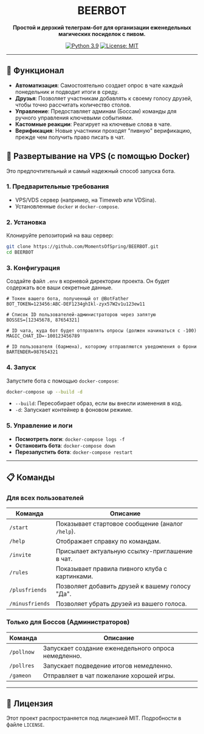 <div align="center">
  
# BEERBOT

**Простой и дерзкий телеграм-бот для организации еженедельных магических посиделок с пивом.**

[![Python 3.9](https://img.shields.io/badge/python-3.9-blue.svg)](https://www.python.org/downloads/release/python-390/)
[![License: MIT](https://img.shields.io/badge/License-MIT-yellow.svg)](https://opensource.org/licenses/MIT)
</div>

---

## 🍺 Функционал

- **Автоматизация**: Самостоятельно создает опрос в чате каждый понедельник и подводит итоги в среду.
- **Друзья**: Позволяет участникам добавлять к своему голосу друзей, чтобы точно рассчитать количество столов.
- **Управление**: Предоставляет админам (Боссам) команды для ручного управления ключевыми событиями.
- **Кастомные реакции**: Реагирует на ключевые слова в чате.
- **Верификация**: Новые участники проходят "пивную" верификацию, прежде чем получить право писать в чат.

## 🚀 Развертывание на VPS (с помощью Docker)

Это предпочтительный и самый надежный способ запуска бота.

### 1. Предварительные требования

- VPS/VDS сервер (например, на Timeweb или VDSina).
- Установленные `docker` и `docker-compose`.

### 2. Установка

Клонируйте репозиторий на ваш сервер:
```bash
git clone https://github.com/MomentsOfSpring/BEERBOT.git
cd BEERBOT
```

### 3. Конфигурация

Создайте файл `.env` в корневой директории проекта. Он будет содержать все ваши секретные данные.

```env
# Токен вашего бота, полученный от @BotFather
BOT_TOKEN=123456:ABC-DEF1234ghIkl-zyx57W2v1u123ew11

# Список ID пользователей-администраторов через запятую
BOSSES=[12345678, 87654321]

# ID чата, куда бот будет отправлять опросы (должен начинаться с -100)
MAGIC_CHAT_ID=-100123456789

# ID пользователя (бармена), которому отправляются уведомления о брони
BARTENDER=987654321
```

### 4. Запуск

Запустите бота с помощью `docker-compose`:

```bash
docker-compose up --build -d
```
- `--build`: Пересобирает образ, если вы внесли изменения в код.
- `-d`: Запускает контейнер в фоновом режиме.

### 5. Управление и логи

- **Посмотреть логи**: `docker-compose logs -f`
- **Остановить бота**: `docker-compose down`
- **Перезапустить бота**: `docker-compose restart`

---

## 📋 Команды

### Для всех пользователей

| Команда         | Описание                                           |
|-----------------|----------------------------------------------------|
| `/start`        | Показывает стартовое сообщение (аналог `/help`).   |
| `/help`         | Отображает справку по командам.                    |
| `/invite`       | Присылает актуальную ссылку-приглашение в чат.     |
| `/rules`        | Показывает правила пивного клуба с картинками.     |
| `/plusfriends`  | Позволяет добавить друзей к вашему голосу "Да".      |
| `/minusfriends` | Позволяет убрать друзей из вашего голоса.          |

### Только для Боссов (Администраторов)

| Команда       | Описание                                              |
|---------------|-------------------------------------------------------|
| `/pollnow`    | Запускает создание еженедельного опроса немедленно.   |
| `/pollres`    | Запускает подведение итогов немедленно.               |
| `/gameon`     | Отправляет в чат пожелание хорошей игры.              |

---

## 📜 Лицензия

Этот проект распространяется под лицензией MIT. Подробности в файле `LICENSE`. 
